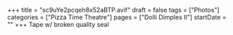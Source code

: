 +++
title = "sc9uYe2pcqeh8x52aBTP.avif"
draft = false
tags = ["Photos"]
categories = ["Pizza Time Theatre"]
pages = ["Dolli Dimples II"]
startDate = ""
+++
Tape w/ broken quality seal
